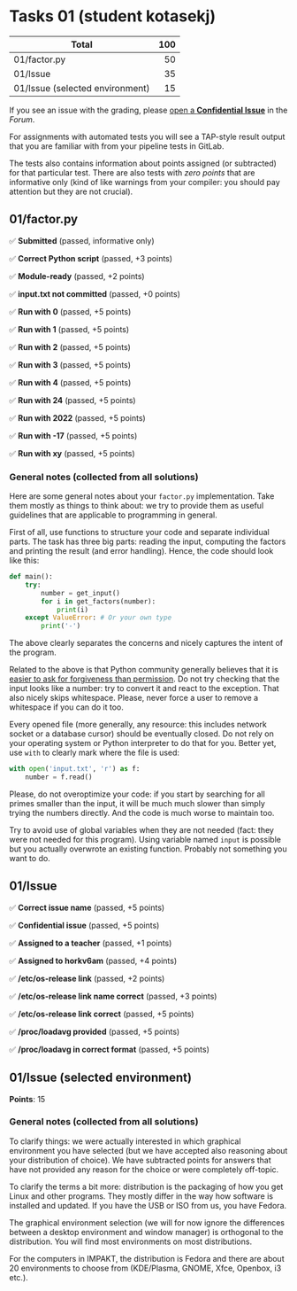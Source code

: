 # Tasks 01 (student kotasekj)

| Total                                            |   100 |
|--------------------------------------------------|------:|
| 01/factor.py                                     |    50 |
| 01/Issue                                         |    35 |
| 01/Issue (selected environment)                  |    15 |

If you see an issue with the grading, please
[open a **Confidential Issue**](https://gitlab.mff.cuni.cz/teaching/nswi177/2022/common/forum/-/issues/new?issue[confidential]=true&issue[title]=Grading+Tasks+01)
in the _Forum_.


For assignments with automated tests you will see a TAP-style result output
that you are familiar with from your pipeline tests in GitLab.

The tests also contains information about points assigned (or subtracted)
for that particular test. There are also tests with _zero points_ that
are informative only (kind of like warnings from your compiler: you
should pay attention but they are not crucial).

## 01/factor.py

✅ **Submitted** (passed, informative only)

✅ **Correct Python script** (passed, +3 points)

✅ **Module-ready** (passed, +2 points)

✅ **input.txt not committed** (passed, +0 points)

✅ **Run with 0** (passed, +5 points)

✅ **Run with 1** (passed, +5 points)

✅ **Run with 2** (passed, +5 points)

✅ **Run with 3** (passed, +5 points)

✅ **Run with 4** (passed, +5 points)

✅ **Run with 24** (passed, +5 points)

✅ **Run with 2022** (passed, +5 points)

✅ **Run with -17** (passed, +5 points)

✅ **Run with xy** (passed, +5 points)



### General notes (collected from all solutions)

Here are some general notes about your `factor.py` implementation.
Take them mostly as things to think about: we try to provide them as useful
guidelines that are applicable to programming in general.

First of all, use functions to structure your code and separate individual
parts. The task has three big parts: reading the input, computing the factors
and printing the result (and error handling). Hence, the code should look
like this:

```python
def main():
    try:
        number = get_input()
        for i in get_factors(number):
            print(i)
    except ValueError: # Or your own type
        print('-')
```

The above clearly separates the concerns and nicely captures the intent
of the program.

Related to the above is that Python community generally believes that it is
[easier to ask for forgiveness than permission](https://docs.python.org/3.6/glossary.html#term-eafp).
Do not try checking that the input looks like a number: try to convert it
and react to the exception. That also nicely skips whitespace. Please, never
force a user to remove a whitespace if you can do it too.

Every opened file (more generally, any resource: this includes network socket
or a database cursor) should be eventually closed. Do not rely on your
operating system or Python interpreter to do that for you. Better yet, use
`with` to clearly mark where the file is used:

```python
with open('input.txt', 'r') as f:
    number = f.read()
```

Please, do not overoptimize your code: if you start by searching for all
primes smaller than the input, it will be much much slower than simply trying
the numbers directly. And the code is much worse to maintain too.

Try to avoid use of global variables when they are not needed (fact: they were
not needed for this program). Using variable named `input` is possible but
you actually overwrote an existing function. Probably not something you want
to do.


## 01/Issue

✅ **Correct issue name** (passed, +5 points)

✅ **Confidential issue** (passed, +5 points)

✅ **Assigned to a teacher** (passed, +1 points)

✅ **Assigned to horkv6am** (passed, +4 points)

✅ **/etc/os-release link** (passed, +2 points)

✅ **/etc/os-release link name correct** (passed, +3 points)

✅ **/etc/os-release link correct** (passed, +5 points)

✅ **/proc/loadavg provided** (passed, +5 points)

✅ **/proc/loadavg in correct format** (passed, +5 points)



## 01/Issue (selected environment)

**Points**: 15


### General notes (collected from all solutions)

To clarify things: we were actually interested in which graphical environment
you have selected (but we have accepted also reasoning about your distribution
of choice). We have subtracted points for answers that have not provided any
reason for the choice or were completely off-topic.

To clarify the terms a bit more: distribution is the packaging of how you
get Linux and other programs. They mostly differ in the way how software is
installed and updated. If you have the USB or ISO from us, you have Fedora.

The graphical environment selection (we will for now ignore the differences
between a desktop environment and window manager) is orthogonal to the
distribution. You will find most environments on most distributions.

For the computers in IMPAKT, the distribution is Fedora and there are about
20 environments to choose from (KDE/Plasma, GNOME, Xfce, Openbox, i3 etc.).


